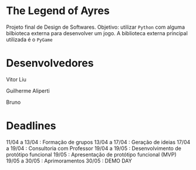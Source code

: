 # The Legend of Ayres

Projeto final de Design de Softwares. Objetivo: utilizar `Python` com alguma bilbioteca externa para desenvolver um jogo.
A biblioteca externa principal utilizada é o `PyGame`

# Desenvolvedores

Vitor Liu

Guilherme Aliperti

Bruno

# Deadlines

11/04 a 13/04 : Formação de grupos
13/04 a 17/04 : Geração de ideias
17/04 a 19/04 : Consultoria com Professor
19/04 a 19/05 : Desenvolvimento de protótipo funcional
19/05 : Apresentação de protótipo funcional (MVP)
19/05 a 30/05 : Aprimoramentos
30/05 : DEMO DAY
